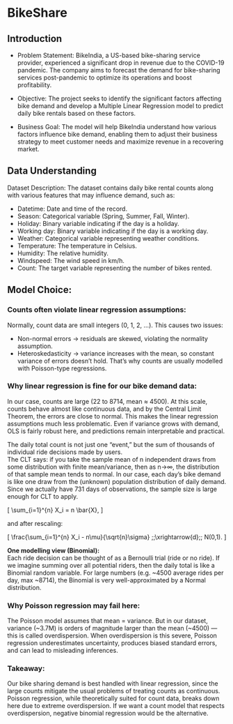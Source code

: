 # BikeShare

## Introduction
   
- Problem Statement: BikeIndia, a US-based bike-sharing service provider, experienced a significant drop in revenue due to the COVID-19 pandemic. The company aims to forecast the demand for bike-sharing services post-pandemic to optimize its operations and boost profitability.

- Objective: The project seeks to identify the significant factors affecting bike demand and
develop a Multiple Linear Regression model to predict daily bike rentals based on these factors.

- Business Goal: The model will help BikeIndia understand how various factors influence bike
demand, enabling them to adjust their business strategy to meet customer needs and maximize
revenue in a recovering market.

## Data Understanding

Dataset Description: The dataset contains daily bike rental counts along with various
features that may influence demand, such as:

- Datetime: Date and time of the record.
- Season: Categorical variable (Spring, Summer, Fall, Winter).
- Holiday: Binary variable indicating if the day is a holiday.
- Working day: Binary variable indicating if the day is a working day.
- Weather: Categorical variable representing weather conditions.
- Temperature: The temperature in Celsius.
- Humidity: The relative humidity.
- Windspeed: The wind speed in km/h.
- Count: The target variable representing the number of bikes rented.

## Model Choice:

### Counts often violate linear regression assumptions:

Normally, count data are small integers (0, 1, 2, …). This causes two issues:
- Non-normal errors → residuals are skewed, violating the normality assumption.
- Heteroskedasticity → variance increases with the mean, so constant variance of errors doesn’t hold.
That’s why counts are usually modelled with Poisson-type regressions.

### Why linear regression is fine for our bike demand data:
In our case, counts are large (22 to 8714, mean ≈ 4500). At this scale, counts behave almost like continuous data, and by the Central Limit Theorem, the errors are close to normal. This makes the linear regression assumptions much less problematic. Even if variance grows with demand, OLS is fairly robust here, and predictions remain interpretable and practical. 

The daily total count is not just one “event,” but the sum of thousands of individual ride decisions made by users.  
The CLT says: if you take the sample mean of n independent draws from some distribution with finite mean/variance, then as n→∞, the distribution of that sample mean tends to normal. In our case, each day’s bike demand is like one draw from the (unknown) population distribution of daily demand. Since we actually have 731 days of observations, the sample size is large enough for CLT to apply.


\[
\sum_{i=1}^{n} X_i = n \bar{X},
\]

and after rescaling:

\[
\frac{\sum_{i=1}^{n} X_i - n\mu}{\sqrt{n}\sigma} \;\;\xrightarrow{d}\;\; N(0,1).
\]



**One modelling view (Binomial):**  
Each ride decision can be thought of as a Bernoulli trial (ride or no ride). If we imagine summing over all potential riders, then the daily total is like a Binomial random variable. For large numbers (e.g. ~4500 average rides per day, max ~8714), the Binomial is very well-approximated by a Normal distribution.


### Why Poisson regression may fail here:
The Poisson model assumes that mean = variance. But in our dataset, variance (~3.7M) is orders of magnitude larger than the mean (~4500) — this is called overdispersion. When overdispersion is this severe, Poisson regression underestimates uncertainty, produces biased standard errors, and can lead to misleading inferences.

### Takeaway:
Our bike sharing demand is best handled with linear regression, since the large counts mitigate the usual problems of treating counts as continuous. Poisson regression, while theoretically suited for count data, breaks down here due to extreme overdispersion. If we want a count model that respects overdispersion, negative binomial regression would be the alternative.

